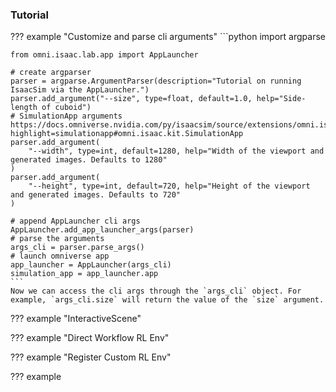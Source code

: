 ﻿### Tutorial
??? example "Customize and parse cli arguments"
    ```python
    import argparse

    from omni.isaac.lab.app import AppLauncher

    # create argparser
    parser = argparse.ArgumentParser(description="Tutorial on running IsaacSim via the AppLauncher.")
    parser.add_argument("--size", type=float, default=1.0, help="Side-length of cuboid")
    # SimulationApp arguments https://docs.omniverse.nvidia.com/py/isaacsim/source/extensions/omni.isaac.kit/docs/index.html?highlight=simulationapp#omni.isaac.kit.SimulationApp
    parser.add_argument(
        "--width", type=int, default=1280, help="Width of the viewport and generated images. Defaults to 1280"
    )
    parser.add_argument(
        "--height", type=int, default=720, help="Height of the viewport and generated images. Defaults to 720"
    )

    # append AppLauncher cli args
    AppLauncher.add_app_launcher_args(parser)
    # parse the arguments
    args_cli = parser.parse_args()
    # launch omniverse app
    app_launcher = AppLauncher(args_cli)
    simulation_app = app_launcher.app
    ```
    Now we can access the cli args through the `args_cli` object. For example, `args_cli.size` will return the value of the `size` argument.

??? example "InteractiveScene"



??? example "Direct Workflow RL Env"



??? example "Register Custom RL Env"



??? example     